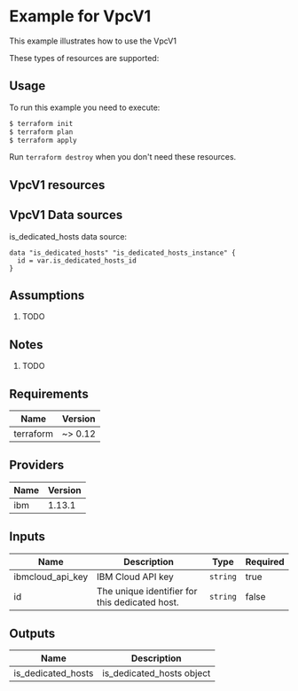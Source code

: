 # Example for VpcV1

This example illustrates how to use the VpcV1

These types of resources are supported:


## Usage

To run this example you need to execute:

```bash
$ terraform init
$ terraform plan
$ terraform apply
```

Run `terraform destroy` when you don't need these resources.


## VpcV1 resources


## VpcV1 Data sources

is_dedicated_hosts data source:

```hcl
data "is_dedicated_hosts" "is_dedicated_hosts_instance" {
  id = var.is_dedicated_hosts_id
}
```

## Assumptions

1. TODO

## Notes

1. TODO

## Requirements

| Name | Version |
|------|---------|
| terraform | ~> 0.12 |

## Providers

| Name | Version |
|------|---------|
| ibm | 1.13.1 |

## Inputs

| Name | Description | Type | Required |
|------|-------------|------|---------|
| ibmcloud\_api\_key | IBM Cloud API key | `string` | true |
| id | The unique identifier for this dedicated host. | `string` | false |

## Outputs

| Name | Description |
|------|-------------|
| is_dedicated_hosts | is_dedicated_hosts object |
